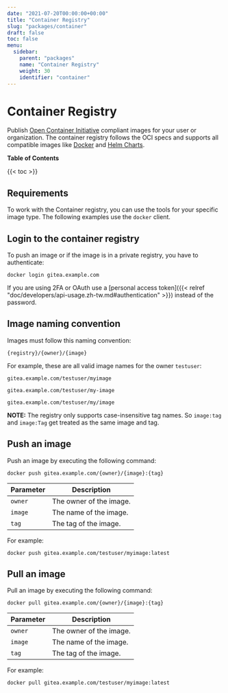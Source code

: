 ```yaml
---
date: "2021-07-20T00:00:00+00:00"
title: "Container Registry"
slug: "packages/container"
draft: false
toc: false
menu:
  sidebar:
    parent: "packages"
    name: "Container Registry"
    weight: 30
    identifier: "container"
---
```


# Container Registry

Publish [Open Container Initiative](https://opencontainers.org/) compliant images for your user or organization.
The container registry follows the OCI specs and supports all compatible images like [Docker](https://www.docker.com/) and [Helm Charts](https://helm.sh/).

**Table of Contents**

{{< toc >}}

## Requirements

To work with the Container registry, you can use the tools for your specific image type.
The following examples use the `docker` client.

## Login to the container registry

To push an image or if the image is in a private registry, you have to authenticate:

```shell
docker login gitea.example.com
```

If you are using 2FA or OAuth use a [personal access token]({{< relref "doc/developers/api-usage.zh-tw.md#authentication" >}}) instead of the password.

## Image naming convention

Images must follow this naming convention:

`{registry}/{owner}/{image}`

For example, these are all valid image names for the owner `testuser`:

`gitea.example.com/testuser/myimage`

`gitea.example.com/testuser/my-image`

`gitea.example.com/testuser/my/image`

**NOTE:** The registry only supports case-insensitive tag names. So `image:tag` and `image:Tag` get treated as the same image and tag.

## Push an image

Push an image by executing the following command:

```shell
docker push gitea.example.com/{owner}/{image}:{tag}
```

| Parameter | Description |
| ----------| ----------- |
| `owner`   | The owner of the image. |
| `image`   | The name of the image. |
| `tag`     | The tag of the image. |

For example:

```shell
docker push gitea.example.com/testuser/myimage:latest
```

## Pull an image

Pull an image by executing the following command:

```shell
docker pull gitea.example.com/{owner}/{image}:{tag}
```

| Parameter | Description |
| ----------| ----------- |
| `owner`   | The owner of the image. |
| `image`   | The name of the image. |
| `tag`     | The tag of the image. |

For example:

```shell
docker pull gitea.example.com/testuser/myimage:latest
```
